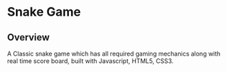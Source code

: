 # Snake Game

## Overview

A Classic snake game which has all required gaming mechanics along with real time score board, built with Javascript, HTML5, CSS3.
